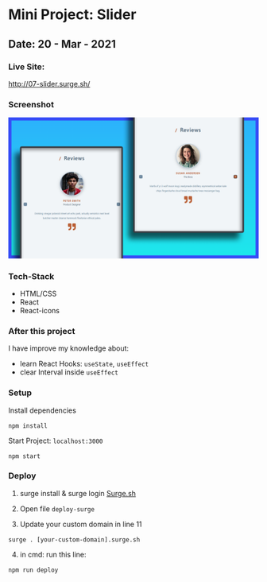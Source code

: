 # Mini Project: Slider

## Date: 20 - Mar - 2021

### Live Site:

http://07-slider.surge.sh/

### Screenshot

<img src="./template-project-img.png" alt="screenshot"/>

### Tech-Stack

- HTML/CSS
- React
- React-icons

### After this project

I have improve my knowledge about:

- learn React Hooks: `useState`, `useEffect`
- clear Interval inside `useEffect`

### Setup

Install dependencies

```
npm install
```

Start Project: `localhost:3000`

```
npm start
```

### Deploy

1. surge install & surge login [Surge.sh](https://surge.sh/)

2. Open file `deploy-surge`
3. Update your custom domain in line 11

```
surge . [your-custom-domain].surge.sh
```

4. in cmd: run this line:

```
npm run deploy
```
